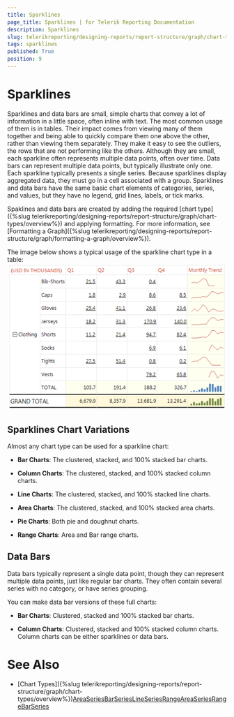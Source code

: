 ```yaml
---
title: Sparklines
page_title: Sparklines | for Telerik Reporting Documentation
description: Sparklines
slug: telerikreporting/designing-reports/report-structure/graph/chart-types/sparklines
tags: sparklines
published: True
position: 9
---
```


# Sparklines



Sparklines and data bars are small, simple charts that convey a lot of information in a little space, 
      often inline with text. The most common usage of them is in tables. Their impact comes from viewing many of them together and 
      being able to quickly compare them one above the other, rather than viewing them separately. They make it easy to 
      see the outliers, the rows that are not performing like the others. Although they are small, each sparkline often 
      represents multiple data points, often over time. Data bars can represent multiple data points, but typically illustrate 
      only one. Each sparkline typically presents a single series. Because sparklines display aggregated data, they must go in a 
      cell associated with a group. Sparklines and data bars have the same basic chart elements of categories, series, and values,
      but they have no legend, grid lines, labels, or tick marks.

Spaklines and data bars are created by adding the required [chart type]({%slug telerikreporting/designing-reports/report-structure/graph/chart-types/overview%}) and applying formatting.
        For more information, see [Formatting a Graph]({%slug telerikreporting/designing-reports/report-structure/graph/formatting-a-graph/overview%}).
      

The image below shows a typical usage of the sparkline chart type in a table:  
  ![Sparkline Chart](images/Graph/SparklineChart.png)

## Sparklines Chart Variations

Almost any chart type can be used for a sparkline chart:

* __Bar Charts__: The clustered, stacked, and 100% stacked bar charts.

* __Column Charts__: The clustered, stacked, and 100% stacked column charts.

* __Line Charts__:  The clustered, stacked, and 100% stacked line charts.

* __Area Charts__: The clustered, stacked, and 100% stacked area charts.

* __Pie Charts__: Both pie and doughnut charts.

* __Range Charts__: Area and Bar range charts.

## Data Bars

Data bars typically represent a single data point, though they can represent multiple data points, 
      	just like regular bar charts. They often contain several series with no category, or have series grouping.

You can make data bar versions of these full charts:

* __Bar Charts__: Clustered, stacked and 100% stacked bar charts.

* __Column Charts__: Clustered, stacked and 100% stacked column charts. Column charts can be either sparklines or data bars.

# See Also


 * [Chart Types]({%slug telerikreporting/designing-reports/report-structure/graph/chart-types/overview%})[AreaSeries](/reporting/api/Telerik.Reporting.AreaSeries)[BarSeries](/reporting/api/Telerik.Reporting.BarSeries)[LineSeries](/reporting/api/Telerik.Reporting.LineSeries)[RangeAreaSeries](/reporting/api/Telerik.Reporting.RangeAreaSeries)[RangeBarSeries](/reporting/api/Telerik.Reporting.RangeBarSeries)
